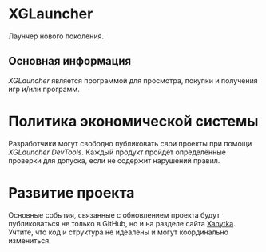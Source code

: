 # XGLauncher
 Лаунчер нового поколения.

## Основная информация
  *XGLauncher* является программой для просмотра, покупки и получения игр и/или программ. 

# Политика экономической системы
 Разработчики могут свободно публиковать свои проекты при помощи *XGLauncher DevTools*. Каждый продукт пройдёт определённые проверки для допуска, если не содержит нарушений правил.

# Развитие проекта
  Основные события, связанные с обновлением проекта будут публиковаться не только в GitHub, но и на разделе сайта [Xanytka](https://xanytka.ru/schedule.html). Учтите, что код и структура не идеалены и могут координально измениться.
